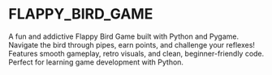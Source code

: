 # FLAPPY_BIRD_GAME
A fun and addictive Flappy Bird Game built with Python and Pygame. Navigate the bird through pipes, earn points, and challenge your reflexes! Features smooth gameplay, retro visuals, and clean, beginner-friendly code. Perfect for learning game development with Python.
